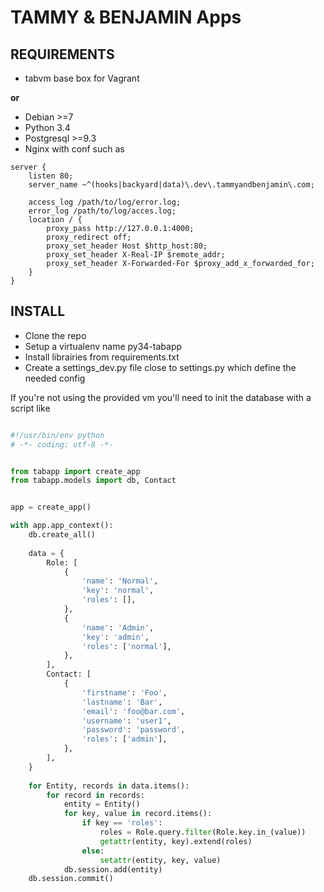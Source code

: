 # TAMMY & BENJAMIN Apps

## REQUIREMENTS

* tabvm base box for Vagrant

__or__

* Debian >=7
* Python 3.4
* Postgresql >=9.3
* Nginx with conf such as

```
server {
    listen 80;
    server_name ~^(hooks|backyard|data)\.dev\.tammyandbenjamin\.com;

    access_log /path/to/log/error.log;
    error_log /path/to/log/acces.log;
    location / {
        proxy_pass http://127.0.0.1:4000;
        proxy_redirect off;
        proxy_set_header Host $http_host:80;
        proxy_set_header X-Real-IP $remote_addr;
        proxy_set_header X-Forwarded-For $proxy_add_x_forwarded_for;
    }
}
```

## INSTALL

* Clone the repo
* Setup a virtualenv name py34-tabapp
* Install librairies from requirements.txt
* Create a settings_dev.py file close to settings.py which define the needed config

If you're not using the provided vm you'll need to init the database with a script like

```python

#!/usr/bin/env python
# -*- coding: utf-8 -*-


from tabapp import create_app
from tabapp.models import db, Contact


app = create_app()

with app.app_context():
    db.create_all()
    
    data = {
        Role: [
            {
                'name': 'Normal',
                'key': 'normal',
                'roles': [],
            },
            {
                'name': 'Admin',
                'key': 'admin',
                'roles': ['normal'],
            },
        ],
        Contact: [
            {
                'firstname': 'Foo',
                'lastname': 'Bar',
                'email': 'foo@bar.com',
                'username': 'user1',
                'password': 'password',
                'roles': ['admin'],
            },
        ],
    }
    
    for Entity, records in data.items():
        for record in records:
            entity = Entity()
            for key, value in record.items():
                if key == 'roles':
                    roles = Role.query.filter(Role.key.in_(value))
                    getattr(entity, key).extend(roles)
                else:
                    setattr(entity, key, value)
            db.session.add(entity)
    db.session.commit()

```
